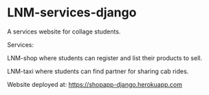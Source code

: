 # LNM-services-django
A services website for collage students.


Services:


LNM-shop where students can register and list their products to sell.


LNM-taxi where students can find partner for sharing cab rides.


Website deployed at: https://shopapp-django.herokuapp.com
